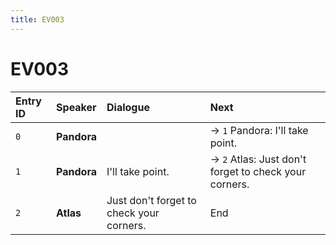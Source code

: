 ```yaml
---
title: EV003
---
```


# EV003


| Entry ID | Speaker | Dialogue | Next |
| :------- | :------ | :------- | :------------ |
| `0` | **Pandora** |  | → `1` Pandora: I'll take point\. |
| `1` | **Pandora** | I'll take point\. | → `2` Atlas: Just don't forget to check your corners\. |
| `2` | **Atlas** | Just don't forget to check your corners\. | End |
